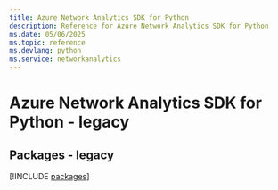 ```yaml
---
title: Azure Network Analytics SDK for Python
description: Reference for Azure Network Analytics SDK for Python
ms.date: 05/06/2025
ms.topic: reference
ms.devlang: python
ms.service: networkanalytics
---
```

# Azure Network Analytics SDK for Python - legacy
## Packages - legacy
[!INCLUDE [packages](network-analytics-index.md)]